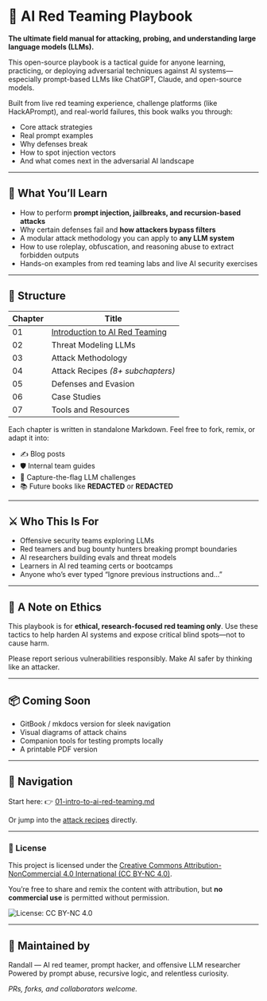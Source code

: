 # 🧠 AI Red Teaming Playbook

**The ultimate field manual for attacking, probing, and understanding large language models (LLMs).**

This open-source playbook is a tactical guide for anyone learning, practicing, or deploying adversarial techniques against AI systems—especially prompt-based LLMs like ChatGPT, Claude, and open-source models.

Built from live red teaming experience, challenge platforms (like HackAPrompt), and real-world failures, this book walks you through:

- Core attack strategies
- Real prompt examples
- Why defenses break
- How to spot injection vectors
- And what comes next in the adversarial AI landscape

---

## 📘 What You’ll Learn

- How to perform **prompt injection, jailbreaks, and recursion-based attacks**
- Why certain defenses fail and **how attackers bypass filters**
- A modular attack methodology you can apply to **any LLM system**
- How to use roleplay, obfuscation, and reasoning abuse to extract forbidden outputs
- Hands-on examples from red teaming labs and live AI security exercises

---

## 🧱 Structure

| Chapter | Title                                                           |
| ------- | --------------------------------------------------------------- |
| 01      | [Introduction to AI Red Teaming](01-intro-to-ai-red-teaming.md) |
| 02      | Threat Modeling LLMs                                            |
| 03      | Attack Methodology                                              |
| 04      | Attack Recipes _(8+ subchapters)_                               |
| 05      | Defenses and Evasion                                            |
| 06      | Case Studies                                                    |
| 07      | Tools and Resources                                             |

Each chapter is written in standalone Markdown. Feel free to fork, remix, or adapt it into:

- ✍️ Blog posts
- 🛡️ Internal team guides
- 🧨 Capture-the-flag LLM challenges
- 📚 Future books like **REDACTED** or **REDACTED**

---

## ⚔️ Who This Is For

- Offensive security teams exploring LLMs
- Red teamers and bug bounty hunters breaking prompt boundaries
- AI researchers building evals and threat models
- Learners in AI red teaming certs or bootcamps
- Anyone who’s ever typed “Ignore previous instructions and…”

---

## 🔐 A Note on Ethics

This playbook is for **ethical, research-focused red teaming only**. Use these tactics to help harden AI systems and expose critical blind spots—not to cause harm.

Please report serious vulnerabilities responsibly. Make AI safer by thinking like an attacker.

---

## 📦 Coming Soon

- GitBook / mkdocs version for sleek navigation
- Visual diagrams of attack chains
- Companion tools for testing prompts locally
- A printable PDF version

---

## 🧭 Navigation

Start here: 👉 [01-intro-to-ai-red-teaming.md](01-intro-to-ai-red-teaming.md)

Or jump into the [attack recipes](04-attack-recipes/) directly.

---

### 📄 License

This project is licensed under the [Creative Commons Attribution-NonCommercial 4.0 International (CC BY-NC 4.0)](https://creativecommons.org/licenses/by-nc/4.0/).

You’re free to share and remix the content with attribution, but **no commercial use** is permitted without permission.

![License: CC BY-NC 4.0](https://img.shields.io/badge/License-CC%20BY--NC%204.0-lightgrey.svg)

---

## 🧠 Maintained by

Randall — AI red teamer, prompt hacker, and offensive LLM researcher  
Powered by prompt abuse, recursive logic, and relentless curiosity.

_PRs, forks, and collaborators welcome._
